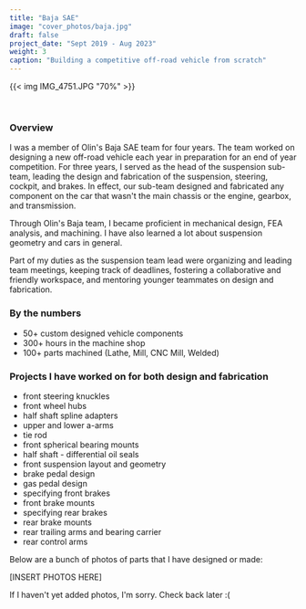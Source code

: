 ```yaml
---
title: "Baja SAE"
image: "cover_photos/baja.jpg"
draft: false
project_date: "Sept 2019 - Aug 2023"
weight: 3
caption: "Building a competitive off-road vehicle from scratch"
---
```



{{< img IMG_4751.JPG "70%" >}}


<br>

### Overview

I was a member of Olin's Baja SAE team for four years. The team worked on designing a new off-road vehicle each year in preparation for an end of year competition. For three years, I served as the head of the suspension sub-team, leading the design and fabrication of the suspension, steering, cockpit, and brakes. In effect, our sub-team designed and fabricated any component on the car that wasn't the main chassis or the engine, gearbox, and transmission. 

Through Olin's Baja team, I became proficient in mechanical design, FEA analysis, and machining. I have also learned a lot about suspension geometry and cars in general.

Part of my duties as the suspension team lead were organizing and leading team meetings, keeping track of deadlines, fostering a collaborative and friendly workspace, and mentoring younger teammates on design and fabrication. 

### By the numbers
- 50+ custom designed vehicle components
- 300+ hours in the machine shop
- 100+ parts machined (Lathe, Mill, CNC Mill, Welded)

### Projects I have worked on for both design and fabrication
- front steering knuckles
- front wheel hubs
- half shaft spline adapters
- upper and lower a-arms
- tie rod 
- front spherical bearing mounts
- half shaft - differential oil seals
- front suspension layout and geometry
- brake pedal design
- gas pedal design
- specifying front brakes
- front brake mounts
- specifying rear brakes
- rear brake mounts
- rear trailing arms and bearing carrier
- rear control arms

Below are a bunch of photos of parts that I have designed or made: 

[INSERT PHOTOS HERE]

If I haven't yet added photos, I'm sorry. Check back later :(




